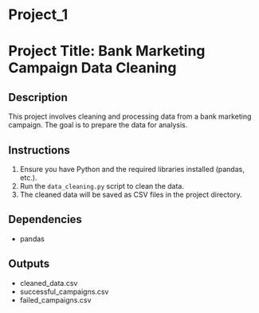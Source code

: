 # Project_1
# Project Title: Bank Marketing Campaign Data Cleaning

## Description
This project involves cleaning and processing data from a bank marketing campaign. The goal is to prepare the data for analysis.

## Instructions
1. Ensure you have Python and the required libraries installed (pandas, etc.).
2. Run the `data_cleaning.py` script to clean the data.
3. The cleaned data will be saved as CSV files in the project directory.

## Dependencies
- pandas

## Outputs
- cleaned_data.csv
- successful_campaigns.csv
- failed_campaigns.csv
